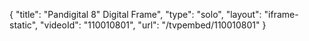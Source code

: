 {
    "title": "Pandigital 8&quot; Digital Frame",
    "type": "solo",
    "layout": "iframe-static",
    "videoId": "110010801",
    "url": "\/tvpembed\/110010801"
}
